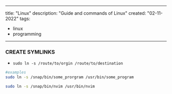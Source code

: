 

---
title: "Linux"
description: "Guide and commands of Linux"
created: "02-11-2022"
tags:
- linux
- programming
---
### CREATE SYMLINKS
- `sudo ln -s /route/to/orgin /route/to/destination`
```bash
#examples
sudo ln -s /snap/bin/some_prorgram /usr/bin/some_program

sudo ln -s /snap/bin/nvim /usr/bin/nvim
```
